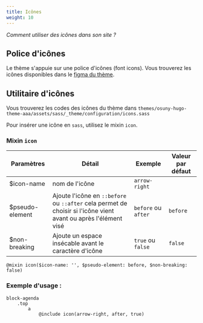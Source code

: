 ```yaml
---
title: Icônes
weight: 10
---
```


*Comment utiliser des icônes dans son site ?*

## Police d'icônes

Le thème s'appuie sur une police d'icônes (font icons). Vous trouverez les icônes disponibles dans le [figma du thème](https://www.figma.com/design/tQh3oLfNwSt8aoVDuUjQt0/Th%C3%A8me-Osuny?node-id=513-1292).

## Utilitaire d'icônes

Vous trouverez les codes des icônes du thème dans `themes/osuny-hugo-theme-aaa/assets/sass/_theme/configuration/icons.sass`

Pour insérer une icône en `sass`, utilisez le mixin `icon`.

### Mixin `icon`

| Paramètres | Détail | Exemple | Valeur par défaut |
| ---------- | -------------- | ------ | ------- |
| $icon-name | nom de l'icône | `arrow-right` |
| $pseudo-element | Ajoute l'icône en `::before` ou `::after` cela permet de choisir si l'icône vient avant ou après l'élément visé | `before` ou `after` | `before` |
| $non-breaking  | Ajoute un espace insécable avant le caractère d'icône | `true` ou `false` | `false` |

```{filename="themes/osuny-hugo-theme-aaa/assets/sass/_theme/utils/icons.sass"}
@mixin icon($icon-name: '', $pseudo-element: before, $non-breaking: false)
```

### Exemple d'usage :

```(sass)
block-agenda
    .top
        a
            @include icon(arrow-right, after, true)
```




